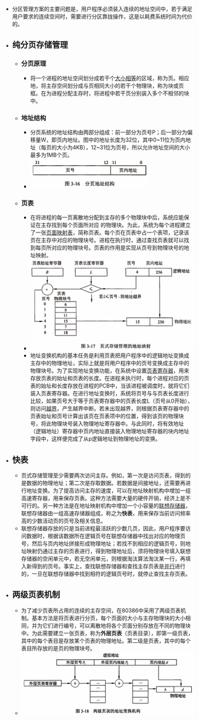 - 分区管理方案的主要问题是，用户程序必须装入连续的地址空间中，若于满足用户要求的连续空间时，需要进行分区靠拢操作，这是以耗费系统时间为代价的。
- ## 纯分页存储管理
	- ### 分页原理
		- 将一个进程的地址空间划分成若干个<u>大小相等</u>的区域，称为页。相应地，将主存空间划分成与页相同大小的若干个物理块，称为块或页框。在为进程分配主存时，将进程中若干页分别装入多个不相邻的块中。
	- ### 地址结构
		- 分页系统的地址结构由两部分组成：前一部分为页号P；后一部分为偏移量W，即页内地址。图中的地址长度为32位，其中0\~11位为页内地址（每页的大小为4KB），12\~31位为页号，所以允许地址空间的大小最多为1MB个页。
		- ![image.png](../assets/image_1648974110655_0.png)
	- ### 页表
		- 在将进程的每一页离散地分配到主存的多个物理块中后，系统应能保证在主存找到每个页面所对应 的物理块。为此，系统为每个进程建立了一张<u>页面映射表</u>，简称页表。每个页在页表中占一个表项，记录该页在主存中对应的物理块号。进程在执行时，通过查找页表就可以找到每页所对应的物理块号。页表的作用是实现从页号到物理块号的地址映射。
		- ![image.png](../assets/image_1648974190798_0.png)
		- 地址变换机构的基本任务是利用页表把用户程序中的逻辑地址变换成主存中的物理地址，实际上就是将用户程序中的页号变换成主存中的物理块号。为了实现地址变换功能，在系统中设置<u>页表寄存器</u>，用来存放页表的始址和页表的长度。在进程未执行时，每个进程对应的页表的始址和长度存放在进程的PCB中，当该进程被调度时，就将它们装入页表寄存器。在进行地址变换时，系统将页号与与页表长度进行比较，如果页号大于等于页表寄存器中的页表长度L（页号从0开始），则访问<u>越界</u>，产生越界中断。若未出现越界，则根据页表寄存器中的页表始址和页号计算出该页在页表项中的位置，得到该页的物理块号，将此物理块号装入物理地址寄存器中。与此同时，将有效地址（逻辑地址）寄存器中页内地址直接装入物理地址寄存器的块内地址字段中，这样便完成了从p逻辑地址到物理地址的变换。
- ## 快表
	- 页式存储管理至少需要两次访问主存。例如，第一次是访问页表，得到的是数据的物理地址；第二次是存取数据。若数据是间接地址，还需要再进行地址变换。为了提高访问主存的速度，可以在地址映射机构中增加一组高速寄存器，用来保存页表。这种方法需要大量的硬件开销，经济上是不可行的。另一种方法是在地址映射机构中增加一个小容量的<u>联想存储器</u>，联想存储器由一组高速存储器组成，称之为**快表**，用来保存当前访问频率高的少数活动页的页号及相关信息。
	- 联想存储器存放的只是当前进程最活跃的少数几页，因此，用户程序要访问数据时，根据该数据所在逻辑页号在联想存储器中找出对应的物理页号，然后与页内地址拼接形成物理地址；若找不到相应的逻辑页号，则地址映射仍通过主存的页表进行，得到物理地址后，须将物理块号填入联想存储器的空闲单元中，若无空闲单元，则根据淘汰算法淘汰某一行，再填入新得到的页号。事实上，查找联想存储器和查找主存页表是<u>并行</u>进行的，一旦在联想存储器中找到相符的逻辑页号时，就停止查找主存页表。
- ## 两级页表机制
	- 为了减少页表所占用的连续的主存空间，在80386中采用了两级页表机制。基本方法是将页表进行分页，每个页面的大小与主存物理块的大小相同，并为它们进行编号，可以离散地将各个页面分别存放在不同的物理块中。为此需要建立一张页表，称为**外层页表**（页表目录），即第一级页表，其中的每个表目是存放某个页表的物理地址。第二级是页表，其中的每个表目所存放的是页的物理块号。
	- ![image.png](../assets/image_1648973794189_0.png)